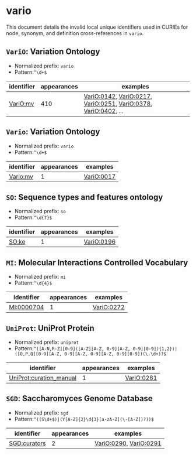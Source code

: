 # vario

This document details the invalid local unique identifiers used in CURIEs
for node, synonym, and definition cross-references in `vario`.


## `VariO`: Variation Ontology

- Normalized prefix: `vario`
- Pattern:`^\d+$`


| identifier                                  |   appearances | examples                                                                                                                                                                                                                                                 |
|---------------------------------------------|---------------|----------------------------------------------------------------------------------------------------------------------------------------------------------------------------------------------------------------------------------------------------------|
| [VariO:mv](https://bioregistry.io/VariO:mv) |           410 | [VariO:0142](https://bioregistry.io/VariO:0142), [VariO:0217](https://bioregistry.io/VariO:0217), [VariO:0251](https://bioregistry.io/VariO:0251), [VariO:0378](https://bioregistry.io/VariO:0378), [VariO:0402](https://bioregistry.io/VariO:0402), ... |

## `Vario`: Variation Ontology

- Normalized prefix: `vario`
- Pattern:`^\d+$`


| identifier                                  |   appearances | examples                                        |
|---------------------------------------------|---------------|-------------------------------------------------|
| [Vario:mv](https://bioregistry.io/Vario:mv) |             1 | [VariO:0017](https://bioregistry.io/VariO:0017) |

## `SO`: Sequence types and features ontology

- Normalized prefix: `so`
- Pattern:`^\d{7}$`


| identifier                            |   appearances | examples                                        |
|---------------------------------------|---------------|-------------------------------------------------|
| [SO:ke](https://bioregistry.io/SO:ke) |             1 | [VariO:0196](https://bioregistry.io/VariO:0196) |

## `MI`: Molecular Interactions Controlled Vocabulary

- Normalized prefix: `mi`
- Pattern:`^\d{4}$`


| identifier                                      |   appearances | examples                                        |
|-------------------------------------------------|---------------|-------------------------------------------------|
| [MI:0000704](https://bioregistry.io/MI:0000704) |             1 | [VariO:0272](https://bioregistry.io/VariO:0272) |

## `UniProt`: UniProt Protein

- Normalized prefix: `uniprot`
- Pattern:`^([A-N,R-Z][0-9]([A-Z][A-Z, 0-9][A-Z, 0-9][0-9]){1,2})|([O,P,Q][0-9][A-Z, 0-9][A-Z, 0-9][A-Z, 0-9][0-9])(\.\d+)?$`


| identifier                                                                |   appearances | examples                                        |
|---------------------------------------------------------------------------|---------------|-------------------------------------------------|
| [UniProt:curation_manual](https://bioregistry.io/UniProt:curation_manual) |             1 | [VariO:0281](https://bioregistry.io/VariO:0281) |

## `SGD`: Saccharomyces Genome Database

- Normalized prefix: `sgd`
- Pattern:`^((S\d+$)|(Y[A-Z]{2}\d{3}[a-zA-Z](\-[A-Z])?))$`


| identifier                                          |   appearances | examples                                                                                         |
|-----------------------------------------------------|---------------|--------------------------------------------------------------------------------------------------|
| [SGD:curators](https://bioregistry.io/SGD:curators) |             2 | [VariO:0290](https://bioregistry.io/VariO:0290), [VariO:0291](https://bioregistry.io/VariO:0291) |

